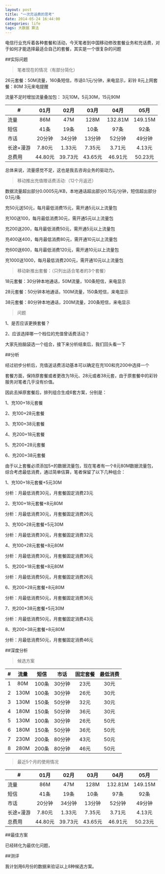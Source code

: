 ```yaml
---
layout: post
title: "一次充话费的思考"
date: 2014-05-24 16:44:00
categories: life
tags: 大数据 算法
---
```


电信行业充斥着各种套餐和活动，今天笔者到中国移动修改套餐业务和充话费，对于如何才能选择最适合自己的套餐，其实是一个很复杂的问题

##实际问题

>笔者现在的情况（有部分简化）

26元套餐：50M流量，160条短信，市话0.1元/分钟，来电显示，彩铃
8元上网套餐：80M
3元来电提醒

流量不足时增加流量叠加包：
3元10M，5元30M，15元90M

|#|01月|02月|03月|04月|05月|
|---|:---:|:---:|:---:|:---:|:---:|
|流量|86M|47M|128M|132.81M|149.15M|
|短信|41条|19条|10条|97条|92条|
|市话|20分钟|34分钟|13分钟|52分钟|49分钟|
|长途+漫游|7.80元|1.33元|7.35元|3.71元|4.13元|
|总费用|44.80元|39.73元|43.65元|46.91元|50.23元|

总体来说，流量感觉不足，这也是我去咨询业务的驱动力。

>移动推出充值赠话费活动:（12个月返还）

数据流量超出部分0.0005元/KB，本地通话超出部分0.15元/分钟，短信超出部分0.1元/条

充50元送50元，每月最低消费15元，需开通5元以上流量包

充100送100，每月最低消费30元，需开通5元以上流量包

充200送200，每月最低消费50元，需开通5元以上流量包

充400送400，每月最低消费80元，需开通10元以上流量包

充600送600，每月最低消费120元，需开通10元以上流量包

充1000送1000，每月最低消费200元，需开通10元以上流量包

>移动新推出套餐：（只列出适合笔者的3个套餐）

18元套餐：30分钟本地通话，50M流量，100条短信，来电显示

28元套餐：50分钟本地通话，100M流量，150条短信，来电显示

38元套餐：80分钟本地通话，200M流量，200条短信，来电显示

>问题

1、是否应该更换套餐？

2、应该选择哪一个档位的充值曾话费活动？

大家先拍脑袋选一个组合，接下来分析结束后，我们回头看一下

##分析

经过初步分析后，充值送话费活动基本可以确定在充100和充200中选择一个

套餐方面，保持原套餐或者更改为18元、28元或者38元套，由于原套餐中的彩铃服务对笔者几乎没有价值。

因此去掉原套餐后，排列组合生成6套方案，分别是：

1、充100+18元套餐

2、充100+28元套餐

3、充100+38元套餐

4、充200+18元套餐

5、充200+28元套餐

6、充200+38元套餐

由于以上套餐必须添加5+的数据流量包，现在笔者有一个8元80M数据流量包，综合考虑最低消费，通过简单估算，笔者保留了以下几种组合：

1、充100+18元套餐+5元30M

分析：月最低消费30元，月套餐固定消费23元

2、充100+18元套餐+8元80M

分析：月最低消费30元，月套餐固定消费26元

3、充100+28元套餐+5元30M

分析：月最低消费30元，月套餐固定消费32元

4、充100+28元套餐+8元80M

分析：月最低消费30元，月套餐固定消费36元

5、充200+18元套餐+8元80M

分析：月最低消费50元，月套餐固定消费26元

6、充200+28元套餐+8元80M

分析：月最低消费50元，月套餐固定消费36元

7、充200+38元套餐+5元30M

分析：月最低消费50元，月套餐固定消费43元

8、充200+38元套餐+8元80M

分析：月最低消费50元，月套餐固定消费46元


##深度分析

>候选方案

| # | 流量 | 短信 | 市话 | 固定套餐 | 最低消费 |
| --- | :---: | :---: | :---: | :---: | :---: |
| 1 | 80M | 100条 | 30分钟 | 23元 | 30元 |
| 2 | 130M | 100条 | 30分钟 | 26元 | 30元 |
| 3 | 130M | 150条 | 50分钟 | 32元 | 30元 |
| 4 | 180M | 150条 | 50分钟 | 36元 | 30元 |
| 5 | 130M | 100条 | 30分钟 | 26元 | 50元 |
| 6 | 180M | 150条 | 50分钟 | 36元 | 50元 |
| 7 | 230M | 200条 | 80分钟 | 43元 | 50元 |
| 8 | 280M | 200条 | 80分钟 | 46元 | 50元 |

>最近5个月的使用情况

|#|01月|02月|03月|04月|05月|
|---|:---:|:---:|:---:|:---:|:---:|
|流量|86M|47M|128M|132.81M|149.15M|
|短信|41条|19条|10条|97条|92条|
|市话|20分钟|34分钟|13分钟|52分钟|49分钟|
|长途+漫游|7.80元|1.33元|7.35元|3.71元|4.13元|
|总费用|44.80元|39.73元|43.65元|46.91元|50.23元|

##最佳方案

已经转化为最优化问题，


##测评

我计划用6月份的数据来验证以上8种候选方案。